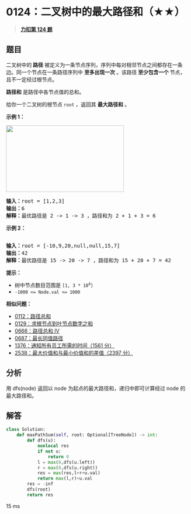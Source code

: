# 0124：二叉树中的最大路径和（★★）


> <u>**[力扣第 124 题](https://leetcode.cn/problems/binary-tree-maximum-path-sum/)**</u>

## 题目

<p>二叉树中的<strong> 路径</strong> 被定义为一条节点序列，序列中每对相邻节点之间都存在一条边。同一个节点在一条路径序列中 <strong>至多出现一次</strong> 。该路径<strong> 至少包含一个 </strong>节点，且不一定经过根节点。</p>

<p><strong>路径和</strong> 是路径中各节点值的总和。</p>

<p>给你一个二叉树的根节点 <code>root</code> ，返回其 <strong>最大路径和</strong> 。</p>



<p><strong>示例 1：</strong></p>
<img alt="" src="https://assets.leetcode.com/uploads/2020/10/13/exx1.jpg" style="width: 322px; height: 182px;" />
<pre>
<strong>输入：</strong>root = [1,2,3]
<strong>输出：</strong>6
<strong>解释：</strong>最优路径是 2 -&gt; 1 -&gt; 3 ，路径和为 2 + 1 + 3 = 6</pre>

<p><strong>示例 2：</strong></p>
<img alt="" src="https://assets.leetcode.com/uploads/2020/10/13/exx2.jpg" />
<pre>
<strong>输入：</strong>root = [-10,9,20,null,null,15,7]
<strong>输出：</strong>42
<strong>解释：</strong>最优路径是 15 -&gt; 20 -&gt; 7 ，路径和为 15 + 20 + 7 = 42
</pre>



<p><strong>提示：</strong></p>

<ul>
<li>树中节点数目范围是 <code>[1, 3 * 10<sup>4</sup>]</code></li>
<li><code>-1000 &lt;= Node.val &lt;= 1000</code></li>
</ul>


**相似问题：**
- [0112：路径总和](/leetcode/0112)
- [0129：求根节点到叶节点数字之和](/leetcode/0129)
- [0666：路径总和 IV](/leetcode/0666)
- [0687：最长同值路径](/leetcode/0687)
- [1376：通知所有员工所需的时间（1561 分）](/leetcode/1376)
- [2538：最大价值和与最小价值和的差值（2397 分）](/leetcode/2538)


## 分析

用 dfs(node) 返回以 node 为起点的最大路径和，递归中即可计算经过 node 的最大路径和。

## 解答

```python
class Solution:
    def maxPathSum(self, root: Optional[TreeNode]) -> int:
        def dfs(u):
            nonlocal res
            if not u:
                return 0
            l = max(0,dfs(u.left))
            r = max(0,dfs(u.right))
            res = max(res,l+r+u.val)
            return max(l,r)+u.val
        res = -inf
        dfs(root)
        return res
```
15 ms




